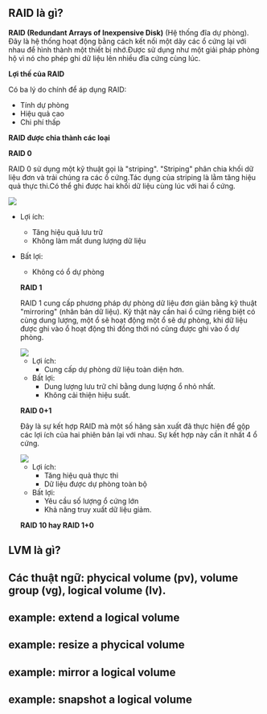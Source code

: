 ## RAID là gì?

**RAID (Redundant Arrays of Inexpensive Disk)** (Hệ thống đĩa dự phòng). Đây là hệ thống hoạt động bằng cách kết nối một dãy các ổ cứng lại với nhau để hình thành một thiết bị nhớ.Được sử dụng như một giải pháp phòng hộ vì nó cho phép ghi dữ liệu lên nhiều đĩa cứng cùng lúc.

**Lợi thế của RAID**

Có ba lý do chính để áp dụng RAID:
- Tính dự phòng
- Hiệu quả cao
- Chi phí thấp

**RAID được chia thành các loại**

**RAID 0**

RAID 0 sử dụng một kỹ thuật gọi là "striping". "Striping" phân chia khối dữ liệu đơn và trải chúng ra các ổ cứng.Tác dụng của striping là lằm tăng hiệu quả thực thi.Có thể ghi được hai khối dữ liệu cùng lúc với hai ổ cứng.

<img src="https://i.imgur.com/OcrRC06.jpg">

- Lợi ích:
  - Tăng hiệu quả lưu trữ
  - Không làm mất dung lượng dữ liệu
- Bất lợi:
  - Không có ổ dự phòng
  
  **RAID 1**
  
  RAID 1 cung cấp phương pháp dự phòng dữ liệu đơn giản bằng kỹ thuật "mirroring" (nhân bản dữ liệu). Kỹ thật này cần hai ổ cứng riêng biệt có cùng dung lượng, một ổ sẽ hoạt động một ổ sẽ dự phòng, khi dữ liệu được ghi vào ổ hoạt động thì đồng thời nó cũng được ghi vào ổ dự phòng.
  
  <img src="https://i.imgur.com/RnEsa0m.jpg">
  
  - Lợi ích:
    - Cung cấp dự phòng dữ liệu toàn diện hơn.
  - Bất lợi:
    - Dung lượng lưu trữ chỉ bằng dung lượng ổ nhỏ nhất.
    - Không cải thiện hiệu suất.
  
  **RAID 0+1** 
  
  Đây là sự kết hợp RAID mà một số hãng sản xuất đã thực hiện để gộp các lợi ích của hai phiên bản lại với nhau. Sự kết hợp này cần ít nhất 4 ổ cứng.
  
  <img src="https://i.imgur.com/u4UPAcr.png">
  
  - Lợi ích:
    - Tăng hiệu quả thực thi
    - Dữ liệu được dự phòng toàn bộ
  - Bất lợi:
    - Yêu cầu số lượng ổ cứng lớn
    - Khả năng truy xuất dữ liệu giảm.
    
  **RAID 10 hay RAID 1+0** 
  
  
  

## LVM là gì?

## Các thuật ngữ: phycical volume (pv), volume group (vg), logical volume (lv).

## example: extend a logical volume

## example: resize a phycical volume

## example: mirror a logical volume

## example: snapshot a logical volume
